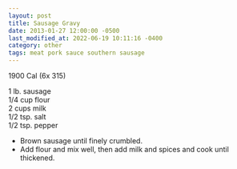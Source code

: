 ```yaml
---
layout: post
title: Sausage Gravy
date: 2013-01-27 12:00:00 -0500
last_modified_at: 2022-06-19 10:11:16 -0400
category: other
tags: meat pork sauce southern sausage
---
```

1900 Cal (6x 315)
  
1 lb. sausage  
1/4 cup flour  
2 cups milk  
1/2 tsp. salt  
1/2 tsp. pepper  

 * Brown sausage until finely crumbled.
 * Add flour and mix well, then add milk and spices and cook until thickened.
